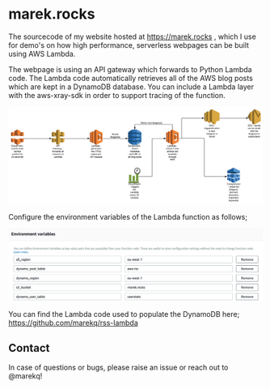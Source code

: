 marek.rocks
===========

The sourcecode of my website hosted at https://marek.rocks , which I use for demo's on how high performance, serverless webpages can be built using AWS Lambda.  

The webpage is using an API gateway which forwards to Python Lambda code. The Lambda code automatically retrieves all of the AWS blog posts which are kept in a DynamoDB database. You can include a Lambda layer with the aws-xray-sdk in order to support tracing of the function. 
 

![alt tag](https://raw.githubusercontent.com/marekq/marek.rocks/master/docs/1.png)


Configure the environment variables of the Lambda function as follows;

![alt tag](https://raw.githubusercontent.com/marekq/marek.rocks/master/docs/2.png)


You can find the Lambda code used to populate the DynamoDB here; https://github.com/marekq/rss-lambda


Contact
-------

In case of questions or bugs, please raise an issue or reach out to @marekq!
